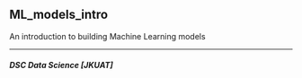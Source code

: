 ## ML_models_intro
An introduction to building Machine Learning models

---


##### DSC Data Science [JKUAT]
